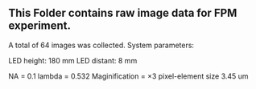 
## This Folder contains raw image data for FPM experiment.

A total of 64 images was collected.
System parameters:

LED height: 180 mm
LED distant: 8 mm

NA = 0.1
lambda = 0.532
Maginification = ×3
pixel-element size 3.45 um
